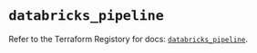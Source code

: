 # `databricks_pipeline`

Refer to the Terraform Registory for docs: [`databricks_pipeline`](https://registry.terraform.io/providers/databricks/databricks/1.23.0/docs/resources/pipeline).
